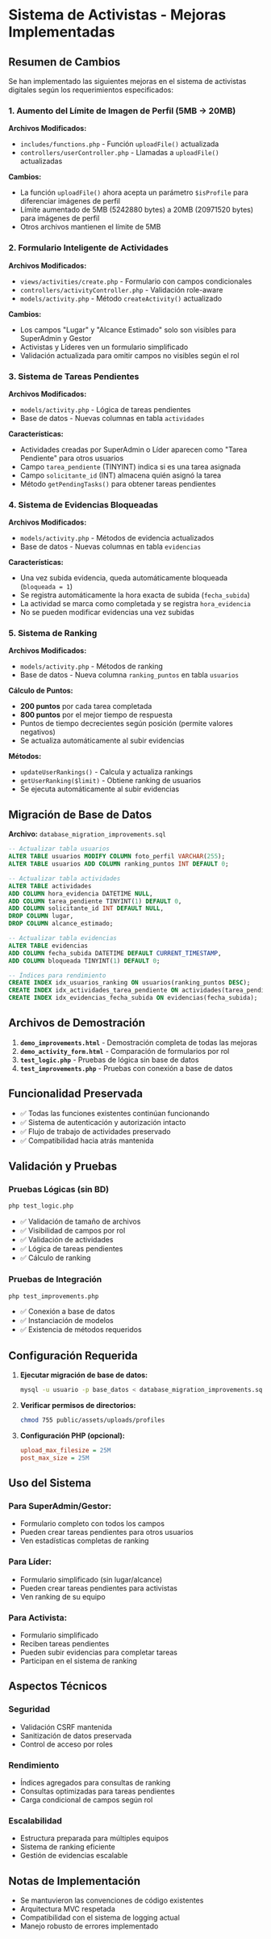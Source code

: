 # Sistema de Activistas - Mejoras Implementadas

## Resumen de Cambios

Se han implementado las siguientes mejoras en el sistema de activistas digitales según los requerimientos especificados:

### 1. Aumento del Límite de Imagen de Perfil (5MB → 20MB)

**Archivos Modificados:**
- `includes/functions.php` - Función `uploadFile()` actualizada
- `controllers/userController.php` - Llamadas a `uploadFile()` actualizadas

**Cambios:**
- La función `uploadFile()` ahora acepta un parámetro `$isProfile` para diferenciar imágenes de perfil
- Límite aumentado de 5MB (5242880 bytes) a 20MB (20971520 bytes) para imágenes de perfil
- Otros archivos mantienen el límite de 5MB

### 2. Formulario Inteligente de Actividades

**Archivos Modificados:**
- `views/activities/create.php` - Formulario con campos condicionales
- `controllers/activityController.php` - Validación role-aware
- `models/activity.php` - Método `createActivity()` actualizado

**Cambios:**
- Los campos "Lugar" y "Alcance Estimado" solo son visibles para SuperAdmin y Gestor
- Activistas y Líderes ven un formulario simplificado
- Validación actualizada para omitir campos no visibles según el rol

### 3. Sistema de Tareas Pendientes

**Archivos Modificados:**
- `models/activity.php` - Lógica de tareas pendientes
- Base de datos - Nuevas columnas en tabla `actividades`

**Características:**
- Actividades creadas por SuperAdmin o Líder aparecen como "Tarea Pendiente" para otros usuarios
- Campo `tarea_pendiente` (TINYINT) indica si es una tarea asignada
- Campo `solicitante_id` (INT) almacena quién asignó la tarea
- Método `getPendingTasks()` para obtener tareas pendientes

### 4. Sistema de Evidencias Bloqueadas

**Archivos Modificados:**
- `models/activity.php` - Métodos de evidencia actualizados
- Base de datos - Nuevas columnas en tabla `evidencias`

**Características:**
- Una vez subida evidencia, queda automáticamente bloqueada (`bloqueada = 1`)
- Se registra automáticamente la hora exacta de subida (`fecha_subida`)
- La actividad se marca como completada y se registra `hora_evidencia`
- No se pueden modificar evidencias una vez subidas

### 5. Sistema de Ranking

**Archivos Modificados:**
- `models/activity.php` - Métodos de ranking
- Base de datos - Nueva columna `ranking_puntos` en tabla `usuarios`

**Cálculo de Puntos:**
- **200 puntos** por cada tarea completada
- **800 puntos** por el mejor tiempo de respuesta
- Puntos de tiempo decrecientes según posición (permite valores negativos)
- Se actualiza automáticamente al subir evidencias

**Métodos:**
- `updateUserRankings()` - Calcula y actualiza rankings
- `getUserRanking($limit)` - Obtiene ranking de usuarios
- Se ejecuta automáticamente al subir evidencias

## Migración de Base de Datos

**Archivo:** `database_migration_improvements.sql`

```sql
-- Actualizar tabla usuarios
ALTER TABLE usuarios MODIFY COLUMN foto_perfil VARCHAR(255);
ALTER TABLE usuarios ADD COLUMN ranking_puntos INT DEFAULT 0;

-- Actualizar tabla actividades
ALTER TABLE actividades 
ADD COLUMN hora_evidencia DATETIME NULL,
ADD COLUMN tarea_pendiente TINYINT(1) DEFAULT 0,
ADD COLUMN solicitante_id INT DEFAULT NULL,
DROP COLUMN lugar,
DROP COLUMN alcance_estimado;

-- Actualizar tabla evidencias
ALTER TABLE evidencias 
ADD COLUMN fecha_subida DATETIME DEFAULT CURRENT_TIMESTAMP,
ADD COLUMN bloqueada TINYINT(1) DEFAULT 0;

-- Índices para rendimiento
CREATE INDEX idx_usuarios_ranking ON usuarios(ranking_puntos DESC);
CREATE INDEX idx_actividades_tarea_pendiente ON actividades(tarea_pendiente, solicitante_id);
CREATE INDEX idx_evidencias_fecha_subida ON evidencias(fecha_subida);
```

## Archivos de Demostración

1. **`demo_improvements.html`** - Demostración completa de todas las mejoras
2. **`demo_activity_form.html`** - Comparación de formularios por rol
3. **`test_logic.php`** - Pruebas de lógica sin base de datos
4. **`test_improvements.php`** - Pruebas con conexión a base de datos

## Funcionalidad Preservada

- ✅ Todas las funciones existentes continúan funcionando
- ✅ Sistema de autenticación y autorización intacto
- ✅ Flujo de trabajo de actividades preservado
- ✅ Compatibilidad hacia atrás mantenida

## Validación y Pruebas

### Pruebas Lógicas (sin BD)
```bash
php test_logic.php
```
- ✅ Validación de tamaño de archivos
- ✅ Visibilidad de campos por rol
- ✅ Validación de actividades
- ✅ Lógica de tareas pendientes
- ✅ Cálculo de ranking

### Pruebas de Integración
```bash
php test_improvements.php
```
- ✅ Conexión a base de datos
- ✅ Instanciación de modelos
- ✅ Existencia de métodos requeridos

## Configuración Requerida

1. **Ejecutar migración de base de datos:**
   ```bash
   mysql -u usuario -p base_datos < database_migration_improvements.sql
   ```

2. **Verificar permisos de directorios:**
   ```bash
   chmod 755 public/assets/uploads/profiles
   ```

3. **Configuración PHP (opcional):**
   ```ini
   upload_max_filesize = 25M
   post_max_size = 25M
   ```

## Uso del Sistema

### Para SuperAdmin/Gestor:
- Formulario completo con todos los campos
- Pueden crear tareas pendientes para otros usuarios
- Ven estadísticas completas de ranking

### Para Líder:
- Formulario simplificado (sin lugar/alcance)
- Pueden crear tareas pendientes para activistas
- Ven ranking de su equipo

### Para Activista:
- Formulario simplificado
- Reciben tareas pendientes
- Pueden subir evidencias para completar tareas
- Participan en el sistema de ranking

## Aspectos Técnicos

### Seguridad
- Validación CSRF mantenida
- Sanitización de datos preservada
- Control de acceso por roles

### Rendimiento
- Índices agregados para consultas de ranking
- Consultas optimizadas para tareas pendientes
- Carga condicional de campos según rol

### Escalabilidad
- Estructura preparada para múltiples equipos
- Sistema de ranking eficiente
- Gestión de evidencias escalable

## Notas de Implementación

- Se mantuvieron las convenciones de código existentes
- Arquitectura MVC respetada
- Compatibilidad con el sistema de logging actual
- Manejo robusto de errores implementado